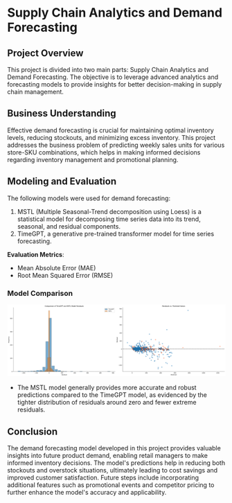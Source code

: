 # Supply Chain Analytics and Demand Forecasting

## Project Overview
This project is divided into two main parts: Supply Chain Analytics and Demand Forecasting. The objective is to leverage advanced analytics and forecasting models to provide insights for better decision-making in supply chain management.

## Business Understanding
Effective demand forecasting is crucial for maintaining optimal inventory levels, reducing stockouts, and minimizing excess inventory. This project addresses the business problem of predicting weekly sales units for various store-SKU combinations, which helps in making informed decisions regarding inventory management and promotional planning.

## Modeling and Evaluation
The following models were used for demand forecasting:
1. MSTL (Multiple Seasonal-Trend decomposition using Loess) is a statistical model for decomposing time series data into its trend, seasonal, and residual components.
2. TimeGPT, a generative pre-trained transformer model for time series forecasting.

**Evaluation Metrics**:
- Mean Absolute Error (MAE)
- Root Mean Squared Error (RMSE)
### Model Comparison

![Model Evaluation](modelres.png)

- The MSTL model generally provides more accurate and robust predictions compared to the TimeGPT model, as evidenced by the
tighter distribution of residuals around zero and fewer extreme residuals.


## Conclusion
The demand forecasting model developed in this project provides valuable insights into future product demand, enabling retail managers to make informed inventory decisions. The model's predictions help in reducing both stockouts and overstock situations, ultimately leading to cost savings and improved customer satisfaction. Future steps include incorporating additional features such as promotional events and competitor pricing to further enhance the model's accuracy and applicability.


